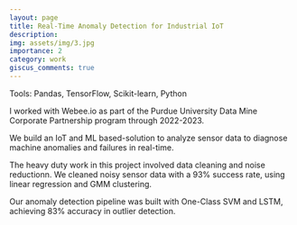 ```yaml
---
layout: page
title: Real-Time Anomaly Detection for Industrial IoT
description:
img: assets/img/3.jpg
importance: 2
category: work
giscus_comments: true
---
```


Tools: Pandas, TensorFlow, Scikit-learn, Python

I worked with Webee.io as part of the Purdue University Data Mine Corporate Partnership program through 2022-2023. 

We build an IoT and ML based-solution to analyze sensor data to diagnose machine anomalies and failures in real-time.

The heavy duty work in this project involved data cleaning and noise reductionn. We cleaned noisy sensor data with a 93% success rate, using linear regression and GMM clustering.

Our anomaly detection pipeline was built with One-Class SVM and LSTM, achieving 83% accuracy in outlier detection.
